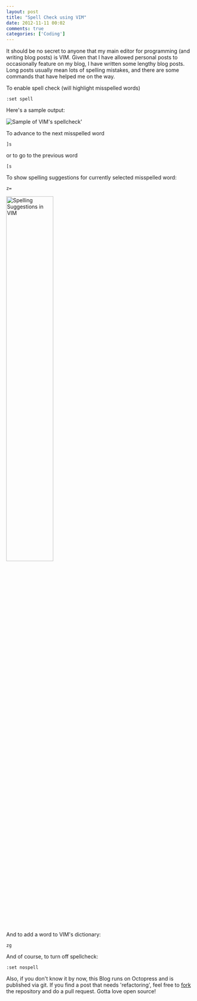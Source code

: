 ```yaml
---
layout: post
title: "Spell Check using VIM"
date: 2012-11-11 00:02
comments: true
categories: ['Coding'] 
---
```



It should be no secret to anyone that my main editor for programming (and
writing blog posts) is VIM. Given that I have allowed personal posts to
occasionally feature on my blog, I have written some lengthy blog posts. Long posts usually
mean lots of spelling mistakes, and there are some commands that have helped me on the way.

To enable spell check (will highlight misspelled words)
```
:set spell
```
Here's a sample output:

![Sample of VIM's spellcheck'](http://cl.ly/image/3q1u1F0B0Y3T/Screen%20Shot%202012-11-11%20at%2012.19.11%20AM.png)


To advance to the next misspelled word
```
]s
```
or to go to the previous word
```
[s
```

To show spelling suggestions for currently selected misspelled word:
```
z=
```
<img src="http://cl.ly/image/2o1Z2G3O0138/Screen%20Shot%202012-11-11%20at%2012.21.05%20AM.png" alt="Spelling Suggestions in VIM" width="50%" />

And to add a word to VIM's dictionary:
```
zg
```

And of course, to turn off spellcheck:
```
:set nospell
```

Also, if you don't know it by now, this Blog runs on Octopress and is published via git. If you find a post that needs 'refactoring', feel free to [fork](https://github.com/abrutus/abrut.us/tree/master/source/_posts) the repository and do a pull request. Gotta love open source!
